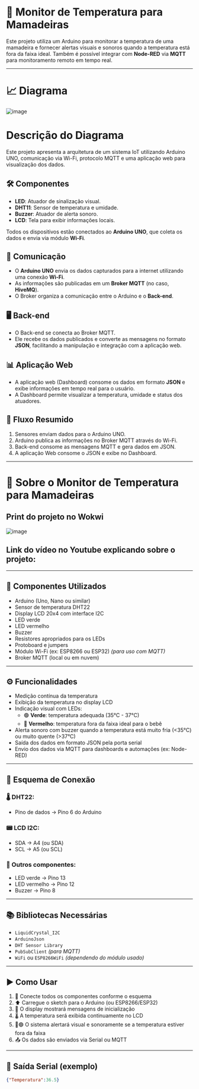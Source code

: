# 🍼 Monitor de Temperatura para Mamadeiras

Este projeto utiliza um Arduino para monitorar a temperatura de uma mamadeira e fornecer alertas visuais e sonoros quando a temperatura está fora da faixa ideal. Também é possível integrar com **Node-RED** via **MQTT** para monitoramento remoto em tempo real.

---

# 📈 Diagrama

![image](https://github.com/user-attachments/assets/643531e8-26e3-40ca-9831-2253db302e50)

# Descrição do Diagrama

Este projeto apresenta a arquitetura de um sistema IoT utilizando Arduino UNO, comunicação via Wi-Fi, protocolo MQTT e uma aplicação web para visualização dos dados.

## 🛠️ Componentes

- **LED**: Atuador de sinalização visual.
- **DHT11**: Sensor de temperatura e umidade.
- **Buzzer**: Atuador de alerta sonoro.
- **LCD**: Tela para exibir informações locais.

Todos os dispositivos estão conectados ao **Arduino UNO**, que coleta os dados e envia via módulo **Wi-Fi**.

## 🔗 Comunicação

- O **Arduino UNO** envia os dados capturados para a internet utilizando uma conexão **Wi-Fi**.
- As informações são publicadas em um **Broker MQTT** (no caso, **HiveMQ**).
- O Broker organiza a comunicação entre o Arduino e o **Back-end**.

## 🖥️ Back-end

- O Back-end se conecta ao Broker MQTT.
- Ele recebe os dados publicados e converte as mensagens no formato **JSON**, facilitando a manipulação e integração com a aplicação web.

## 📊 Aplicação Web

- A aplicação web (Dashboard) consome os dados em formato **JSON** e exibe informações em tempo real para o usuário.
- A Dashboard permite visualizar a temperatura, umidade e status dos atuadores.

## 🔁 Fluxo Resumido

1. Sensores enviam dados para o Arduino UNO.
2. Arduino publica as informações no Broker MQTT através do Wi-Fi.
3. Back-end consome as mensagens MQTT e gera dados em JSON.
4. A aplicação Web consome o JSON e exibe no Dashboard.


---
# 🍼 Sobre o Monitor de Temperatura para Mamadeiras

## Print do projeto no Wokwi

![image](https://github.com/user-attachments/assets/205d59a0-119c-4ba2-8f8c-c2f60f4aeba5)

## Link do vídeo no Youtube explicando sobre o projeto:

---
## 🧰 Componentes Utilizados

- Arduino (Uno, Nano ou similar)  
- Sensor de temperatura DHT22  
- Display LCD 20x4 com interface I2C  
- LED verde  
- LED vermelho  
- Buzzer  
- Resistores apropriados para os LEDs  
- Protoboard e jumpers  
- Módulo Wi-Fi (ex: ESP8266 ou ESP32) *(para uso com MQTT)*  
- Broker MQTT (local ou em nuvem)

---

## ⚙️ Funcionalidades

- Medição contínua da temperatura  
- Exibição da temperatura no display LCD  
- Indicação visual com LEDs:  
  - 🟢 **Verde**: temperatura adequada (35°C - 37°C)  
  - 🔴 **Vermelho**: temperatura fora da faixa ideal para o bebê 
- Alerta sonoro com buzzer quando a temperatura está muito fria (<35°C) ou muito quente (>37°C)  
- Saída dos dados em formato JSON pela porta serial  
- Envio dos dados via MQTT para dashboards e automações (ex: Node-RED)

---

## 🔌 Esquema de Conexão

### 🌡️ DHT22:
- Pino de dados → Pino 6 do Arduino  

### 📟 LCD I2C:
- SDA → A4 (ou SDA)  
- SCL → A5 (ou SCL)  

### 🔧 Outros componentes:
- LED verde → Pino 13  
- LED vermelho → Pino 12  
- Buzzer → Pino 8  

---

## 📚 Bibliotecas Necessárias

- `LiquidCrystal_I2C`  
- `ArduinoJson`  
- `DHT Sensor Library`  
- `PubSubClient` *(para MQTT)*  
- `WiFi` ou `ESP8266WiFi` *(dependendo do módulo usado)*

---

## ▶️ Como Usar

1. 🔌 Conecte todos os componentes conforme o esquema  
2. ⬆️ Carregue o sketch para o Arduino (ou ESP8266/ESP32)  
3. 💬 O display mostrará mensagens de inicialização  
4. 🌡️ A temperatura será exibida continuamente no LCD  
5. 🔴🟢 O sistema alertará visual e sonoramente se a temperatura estiver fora da faixa  
6. 📤 Os dados são enviados via Serial ou MQTT  

---

## 📡 Saída Serial (exemplo)

```json
{"Temperatura":36.5}

